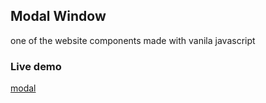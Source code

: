 ## Modal Window

one of the website components made with vanila javascript

### Live demo

[modal](https://javascriptmodal.netlify.app/)
